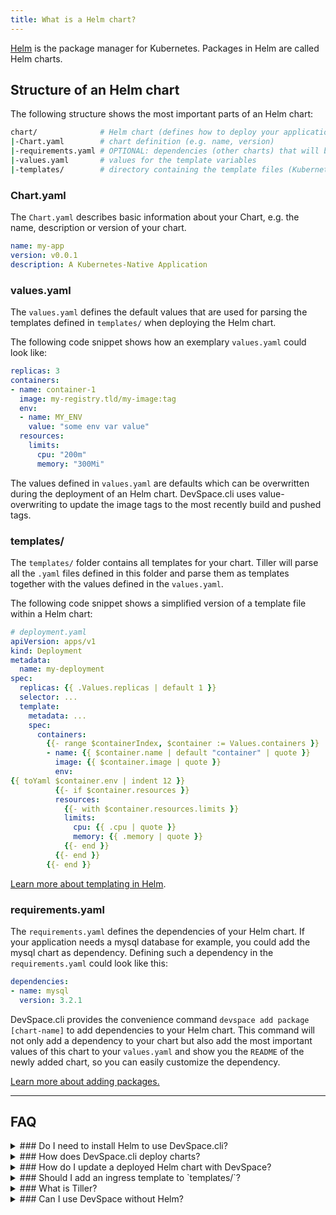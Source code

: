 ```yaml
---
title: What is a Helm chart?
---
```


[Helm](https://helm.sh/) is the package manager for Kubernetes. Packages in Helm are called Helm charts.

## Structure of an Helm chart
The following structure shows the most important parts of an Helm chart:
```bash
chart/              # Helm chart (defines how to deploy your application)
|-Chart.yaml        # chart definition (e.g. name, version)
|-requirements.yaml # OPTIONAL: dependencies (other charts) that will be deployed together with your chart
|-values.yaml       # values for the template variables
|-templates/        # directory containing the template files (Kubernetes manifests)
```
### Chart.yaml
The `Chart.yaml` describes basic information about your Chart, e.g. the name, description or version of your chart.
```yaml
name: my-app
version: v0.0.1
description: A Kubernetes-Native Application
```

### values.yaml
The `values.yaml` defines the default values that are used for parsing the templates defined in `templates/` when deploying the Helm chart.

The following code snippet shows how an exemplary `values.yaml` could look like:
```yaml
replicas: 3
containers:
- name: container-1
  image: my-registry.tld/my-image:tag
  env:
  - name: MY_ENV
    value: "some env var value"
  resources:
    limits:
      cpu: "200m"
      memory: "300Mi"
```
The values defined in `values.yaml` are defaults which can be overwritten during the deployment of an Helm chart. DevSpace.cli uses value-overwriting to update the image tags to the most recently build and pushed tags.

### templates/
The `templates/` folder contains all templates for your chart. Tiller will parse all the `.yaml` files defined in this folder and parse them as templates together with the values defined in the `values.yaml`. 

The following code snippet shows a simplified version of a template file within a Helm chart:
```yaml
# deployment.yaml
apiVersion: apps/v1
kind: Deployment
metadata:
  name: my-deployment
spec:
  replicas: {{ .Values.replicas | default 1 }}
  selector: ...
  template:
    metadata: ...
    spec:
      containers:
        {{- range $containerIndex, $container := Values.containers }}
        - name: {{ $container.name | default "container" | quote }}
          image: {{ $container.image | quote }}
          env:
{{ toYaml $container.env | indent 12 }}
          {{- if $container.resources }}
          resources:
            {{- with $container.resources.limits }}
            limits:
              cpu: {{ .cpu | quote }}
              memory: {{ .memory | quote }}
            {{- end }}
          {{- end }}
        {{- end }}
```
[Learn more about templating in Helm](https://docs.helm.sh/chart_template_guide/).

### requirements.yaml
The `requirements.yaml` defines the dependencies of your Helm chart. If your application needs a mysql database for example, you could add the mysql chart as dependency. Defining such a dependency in the `requirements.yaml` could look like this:
```yaml
dependencies:
- name: mysql
  version: 3.2.1
```
DevSpace.cli provides the convenience command `devspace add package [chart-name]` to add dependencies to your Helm chart. This command will not only add a dependency to your chart but also add the most important values of this chart to your `values.yaml` and show you the `README` of the newly added chart, so you can easily customize the dependency.

[Learn more about adding packages.](./packages)

---
## FAQ

<details>
<summary>
### Do I need to install Helm to use DevSpace.cli?
</summary>
**No.** DevSpace.cli comes with an in-built Helm client and it will automatically install [Tiller](#what-is-tiller), the server-side Helm component, within your Spaces.
</details>

<details>
<summary>
### How does DevSpace.cli deploy charts?
</summary>
When you run `devspace deploy` or `devspace dev`, DevSpace.cli will deploy your chart. This deployment process involves the following steps:
1. Installing or upgrading [Tiller](#what-is-tiller) in your Space
2. Loading the template values from `values.yaml`
3. Updating the image tags in the template values to the most recently image that has been built and pushed by DevSpace.cli (happens in-memory)
4. Opening a connection to the [Tiller](#what-is-tiller) server in your Space (via port-forwarding)
5. Deploying the chart with [Tiller](#what-is-tiller) as new release OR upgrading an existing release
6. [ON ERROR: rollback release to the latest working version (revision)]
</details>

<details>
<summary>
### How do I update a deployed Helm chart with DevSpace?
</summary>
If you changed your chart (e.g. edited the values.yaml), you can simply run `devspace deploy` again and DevSpace.cli will update your existing Helm release (i.e. deployed application).
</details>

<details>
<summary>
### Should I add an ingress template to `templates/`?
</summary>
Generally: **No.** 

The problem with adding an ingress to your Helm chart is that you cannot share your code with other developers because the same hostname (domain) can only be used by one person, otherwise there would be two ingresses using the same domain which will cause problems with the Kubernetes-internal traffic routing. 

> DevSpace automatically takes care of creating and configuring ingresses within your Spaces. [Learn more about how to connect domains to your Spaces](../domains/connect)

You can, however, manually create ingresses or manually edit any ingress that has been automatically created. Use the following command to edit an ingress manually:
```bash
kubectl edit ingress [INGRESS_NAME]
```
Use `kubectl get ingress` to list all ingresses in a Space.
</details>

<details>
<summary>
### What is Tiller?
</summary>
Tiller is the server-side component of Helm which is responsible for instantiating releases within your Kubernetes namespace and for keeping track of different revisions of a release that you deploy over time. Tiller will likely be removed in the future because a lot of Helm users want Helm to become a client-only tool.

Before deploying your application, DevSpace.cli will start a Tiller deployment within your Space which then deploys your application as defined in your Helm chart. You can actually see the tiller pod by running this kubectl command:
```bash
kubectl get po -l name=tiller 
```
</details>

<details>
<summary>
### Can I use DevSpace without Helm?
</summary>
**Yes**. You can [define deployments using plain Kubernetes manifests](#TODO) and DevSpace.cli will run `kubectl apply -f [FILE]` instead of using Helm.

**But:** We highly recommend to use the [DevSpace Helm chart](./devspace-chart) and add custom [Kubernetes manifests](./custom-manifests), if needed.
</details>
